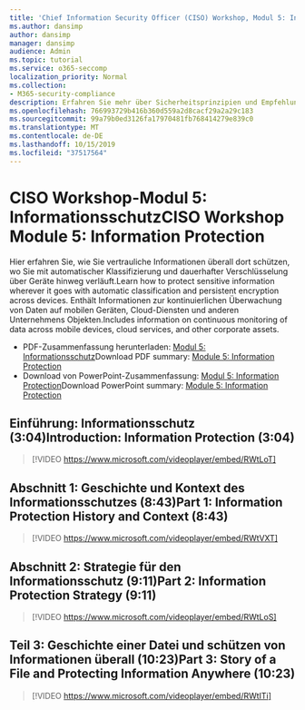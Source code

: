 ```yaml
---
title: 'Chief Information Security Officer (CISO) Workshop, Modul 5: Information Protection'
ms.author: dansimp
author: dansimp
manager: dansimp
audience: Admin
ms.topic: tutorial
ms.service: o365-seccomp
localization_priority: Normal
ms.collection:
- M365-security-compliance
description: Erfahren Sie mehr über Sicherheitsprinzipien und Empfehlungen für die Modernisierung der Sicherheit in Ihrer Organisation.
ms.openlocfilehash: 766993729b416b360d559a2d8cacf29a2a29c183
ms.sourcegitcommit: 99a79b0ed3126fa17970481fb768414279e839c0
ms.translationtype: MT
ms.contentlocale: de-DE
ms.lasthandoff: 10/15/2019
ms.locfileid: "37517564"
---
```

# <a name="ciso-workshop-module-5-information-protection"></a><span data-ttu-id="e7e0a-103">CISO Workshop-Modul 5: Informationsschutz</span><span class="sxs-lookup"><span data-stu-id="e7e0a-103">CISO Workshop Module 5: Information Protection</span></span>

<span data-ttu-id="e7e0a-104">Hier erfahren Sie, wie Sie vertrauliche Informationen überall dort schützen, wo Sie mit automatischer Klassifizierung und dauerhafter Verschlüsselung über Geräte hinweg verläuft.</span><span class="sxs-lookup"><span data-stu-id="e7e0a-104">Learn how to protect sensitive information wherever it goes with automatic classification and persistent encryption across devices.</span></span> <span data-ttu-id="e7e0a-105">Enthält Informationen zur kontinuierlichen Überwachung von Daten auf mobilen Geräten, Cloud-Diensten und anderen Unternehmens Objekten.</span><span class="sxs-lookup"><span data-stu-id="e7e0a-105">Includes information on continuous monitoring of data across mobile devices, cloud services, and other corporate assets.</span></span>

- <span data-ttu-id="e7e0a-106">PDF-Zusammenfassung herunterladen: [Modul 5: Informationsschutz](../media/ciso-workshop-5-information-protection-strategy.pdf)</span><span class="sxs-lookup"><span data-stu-id="e7e0a-106">Download PDF summary: [Module 5: Information Protection](../media/ciso-workshop-5-information-protection-strategy.pdf)</span></span>
- <span data-ttu-id="e7e0a-107">Download von PowerPoint-Zusammenfassung: [Modul 5: Information Protection](https://docs.microsoft.com/microsoft-365/security/media/ciso-workshop-5-information-protection-strategy.pptx)</span><span class="sxs-lookup"><span data-stu-id="e7e0a-107">Download PowerPoint summary: [Module 5: Information Protection](https://docs.microsoft.com/microsoft-365/security/media/ciso-workshop-5-information-protection-strategy.pptx)</span></span>

## <a name="introduction-information-protection-304"></a><span data-ttu-id="e7e0a-108">Einführung: Informationsschutz (3:04)</span><span class="sxs-lookup"><span data-stu-id="e7e0a-108">Introduction: Information Protection (3:04)</span></span>

> [!VIDEO https://www.microsoft.com/videoplayer/embed/RWtLoT]

## <a name="part-1-information-protection-history-and-context-843"></a><span data-ttu-id="e7e0a-109">Abschnitt 1: Geschichte und Kontext des Informationsschutzes (8:43)</span><span class="sxs-lookup"><span data-stu-id="e7e0a-109">Part 1: Information Protection History and Context (8:43)</span></span>

> [!VIDEO https://www.microsoft.com/videoplayer/embed/RWtVXT]

## <a name="part-2-information-protection-strategy-911"></a><span data-ttu-id="e7e0a-110">Abschnitt 2: Strategie für den Informationsschutz (9:11)</span><span class="sxs-lookup"><span data-stu-id="e7e0a-110">Part 2: Information Protection Strategy (9:11)</span></span>

> [!VIDEO https://www.microsoft.com/videoplayer/embed/RWtLoS]

## <a name="part-3-story-of-a-file-and-protecting-information-anywhere-1023"></a><span data-ttu-id="e7e0a-111">Teil 3: Geschichte einer Datei und schützen von Informationen überall (10:23)</span><span class="sxs-lookup"><span data-stu-id="e7e0a-111">Part 3: Story of a File and Protecting Information Anywhere (10:23)</span></span>

> [!VIDEO https://www.microsoft.com/videoplayer/embed/RWtITi]